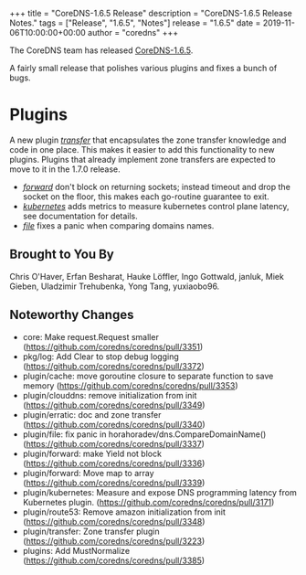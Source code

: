 +++
title = "CoreDNS-1.6.5 Release"
description = "CoreDNS-1.6.5 Release Notes."
tags = ["Release", "1.6.5", "Notes"]
release = "1.6.5"
date = 2019-11-06T10:00:00+00:00
author = "coredns"
+++

The CoreDNS team has released
[CoreDNS-1.6.5](https://github.com/coredns/coredns/releases/tag/v1.6.5).

A fairly small release that polishes various plugins and fixes a bunch of bugs.

# Plugins

A new plugin [*transfer*](/plugins/transfer) that encapsulates the zone transfer knowledge and code
in one place. This makes it easier to add this functionality to new plugins. Plugins that already
implement zone transfers are expected to move to it in the 1.7.0 release.

* [*forward*](/plugins/forward) don't block on returning sockets; instead timeout and drop the
  socket on the floor, this makes each go-routine guarantee to exit.
* [*kubernetes*](/plugins/kubernetes) adds metrics to measure kubernetes control plane latency, see
  documentation for details.
* [*file*](/plugins/file) fixes a panic when comparing domains names.

## Brought to You By

Chris O'Haver,
Erfan Besharat,
Hauke Löffler,
Ingo Gottwald,
janluk,
Miek Gieben,
Uladzimir Trehubenka,
Yong Tang,
yuxiaobo96.

## Noteworthy Changes

* core: Make request.Request smaller (https://github.com/coredns/coredns/pull/3351)
* pkg/log: Add Clear to stop debug logging (https://github.com/coredns/coredns/pull/3372)
* plugin/cache: move goroutine closure to separate function to save memory (https://github.com/coredns/coredns/pull/3353)
* plugin/clouddns: remove initialization from init (https://github.com/coredns/coredns/pull/3349)
* plugin/erratic: doc and zone transfer (https://github.com/coredns/coredns/pull/3340)
* plugin/file: fix panic in horahoradev/dns.CompareDomainName() (https://github.com/coredns/coredns/pull/3337)
* plugin/forward: make Yield not block (https://github.com/coredns/coredns/pull/3336)
* plugin/forward: Move map to array (https://github.com/coredns/coredns/pull/3339)
* plugin/kubernetes: Measure and expose DNS programming latency from Kubernetes plugin. (https://github.com/coredns/coredns/pull/3171)
* plugin/route53: Remove amazon initialization from init (https://github.com/coredns/coredns/pull/3348)
* plugin/transfer: Zone transfer plugin (https://github.com/coredns/coredns/pull/3223)
* plugins: Add MustNormalize (https://github.com/coredns/coredns/pull/3385)
